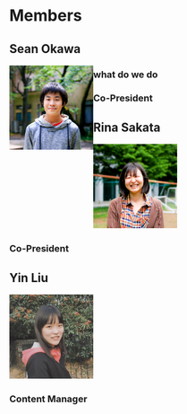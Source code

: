 # Members
## Sean Okawa 
<img style="float: left;" src="photos/Sean.jpg" width="150" height="150">

### what do we do

### Co-President



## Rina Sakata
<img src="photos/Rina.jpg" width="150" height="150">

### Co-President



## Yin Liu
<img src="photos/Yin.jpeg" width="150" height="150">

### Content Manager

